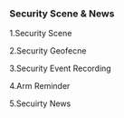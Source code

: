 ### Security Scene & News

1.Security Scene

2.Security Geofecne

3.Security Event Recording

4.Arm Reminder

5.Secuirty News
